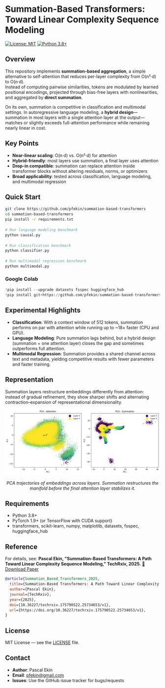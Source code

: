 # Summation-Based Transformers: Toward Linear Complexity Sequence Modeling

[![License: MIT](https://img.shields.io/badge/License-MIT-yellow.svg)](https://opensource.org/licenses/MIT)
[![Python 3.8+](https://img.shields.io/badge/python-3.8+-blue.svg)](https://www.python.org/downloads/)

## Overview

This repository implements **summation-based aggregation**, a simple alternative to self-attention that reduces per-layer complexity from O(n²·d) to O(n·d).  
Instead of computing pairwise similarities, tokens are modulated by learned positional encodings, projected through bias-free layers with nonlinearities, and aggregated by **direct summation**.  

On its own, summation is competitive in classification and multimodal settings. In autoregressive language modeling, a **hybrid design**—summation in most layers with a single attention layer at the output—matches or slightly exceeds full-attention performance while remaining nearly linear in cost.

## Key Points

- **Near-linear scaling**: O(n·d) vs. O(n²·d) for attention  
- **Hybrid-friendly**: most layers use summation, a final layer uses attention  
- **Drop-in compatible**: summation can replace attention inside transformer blocks without altering residuals, norms, or optimizers  
- **Broad applicability**: tested across classification, language modeling, and multimodal regression  

## Quick Start

```bash
git clone https://github.com/pfekin/summation-based-transformers
cd summation-based-transformers
pip install -r requirements.txt

# Run language modeling benchmark
python causal.py

# Run classification benchmark
python classifier.py

# Run multimodal regression benchmark
python multimodal.py
````

### Google Colab

```python
!pip install --upgrade datasets fsspec huggingface_hub
!pip install git+https://github.com/pfekin/summation-based-transformers
```

## Experimental Highlights

- **Classification**: With a context window of 512 tokens, summation performs on par with attention while running up to ~18× faster (CPU and GPU).  
- **Language Modeling**: Pure summation lags behind, but a hybrid design (summation + one attention layer) closes the gap and sometimes outperforms full attention.  
- **Multimodal Regression**: Summation provides a shared channel across text and metadata, yielding competitive results with fewer parameters and faster training.  

## Representation

Summation layers restructure embeddings differently from attention: instead of gradual refinement, they show sharper shifts and alternating contraction–expansion of representational dimensionality.  

<div align="center">
  <img src="media/pca.png" alt="PCA trajectories of embeddings across layers" width="800"/>
  <p><em>PCA trajectories of embeddings across layers. Summation restructures the manifold before the final attention layer stabilizes it.</em></p>
</div>

## Requirements

* Python 3.8+
* PyTorch 1.9+ (or TensorFlow with CUDA support)
* transformers, scikit-learn, numpy, matplotlib, datasets, fsspec, huggingface\_hub

## Reference

For details, see:
**Pascal Ekin, "Summation-Based Transformers: A Path Toward Linear Complexity Sequence Modeling," TechRxiv, 2025.**
[📄 Download Paper](https://doi.org/10.36227/techrxiv.175790522.25734653/v1)

```bibtex
@article{Summation_Based_Transformers_2025,
  title={Summation-Based Transformers: A Path Toward Linear Complexity Sequence Modeling},
  author={Pascal Ekin},
  journal={TechRxiv},  
  year={2025},
  doi={10.36227/techrxiv.175790522.25734653/v1},  
  url={https://doi.org/10.36227/techrxiv.175790522.25734653/v1},
}
```

## License

MIT License — see the [LICENSE](LICENSE) file.

## Contact

* **Author**: Pascal Ekin
* **Email**: [pfekin@gmail.com](mailto:pfekin@gmail.com)
* **Issues**: Use the GitHub issue tracker for bugs/requests
